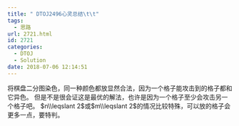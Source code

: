 ```yaml
---
title: " DTOJ2496心灵总结\t\t"
tags:
  - 思路
url: 2721.html
id: 2721
categories:
  - DTOJ
  - Solution
date: 2018-07-06 12:14:51
---
```


将棋盘二分图染色，同一种颜色都放显然合法，因为一个格子能攻击到的格子都和它异色。 但是不是很会证这是最优的解法，也许是因为一个格子至少会攻击另一个格子吧。 $n\\leqslant 2$或$m\\leqslant 2$的情况比较特殊，可以放的格子会更多一点，要特判。